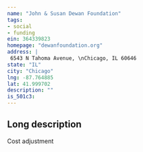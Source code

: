```yaml
---
name: "John & Susan Dewan Foundation"
tags:
- social
- funding
ein: 364339823
homepage: "dewanfoundation.org"
address: |
 6543 N Tahoma Avenue, \nChicago, IL 60646
state: "IL"
city: "Chicago"
lng: -87.764885
lat: 41.999702
description: ""
is_501c3: 
---
```


## Long description

Cost adjustment
